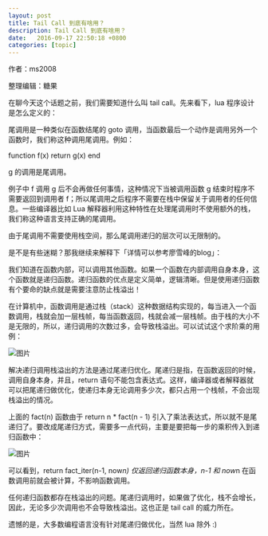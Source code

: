 ```yaml
---
layout: post
title: Tail Call 到底有啥用？
description: Tail Call 到底有啥用？
date:   2016-09-17 22:50:18 +0800 
categories: [topic]
---
```

作者：ms2008

整理编辑：糖果



在聊今天这个话题之前，我们需要知道什么叫 tail call。先来看下，lua 程序设计是怎么定义的：

尾调用是一种类似在函数结尾的 goto 调用，当函数最后一个动作是调用另外一个函数时，我们称这种调用尾调用。例如：

function f(x)
    return g(x)
end

g 的调用是尾调用。

例子中 f 调用 g 后不会再做任何事情，这种情况下当被调用函数 g 结束时程序不需要返回到调用者 f；所以尾调用之后程序不需要在栈中保留关于调用者的任何信息。一些编译器比如 Lua 解释器利用这种特性在处理尾调用时不使用额外的栈，我们称这种语言支持正确的尾调用。

由于尾调用不需要使用栈空间，那么尾调用递归的层次可以无限制的。

是不是有些迷糊？那我继续来解释下「详情可以参考廖雪峰的blog」：

我们知道在函数内部，可以调用其他函数。如果一个函数在内部调用自身本身，这个函数就是递归函数。递归函数的优点是定义简单，逻辑清晰。但是使用递归函数有个要命的缺点就是需要注意防止栈溢出！

在计算机中，函数调用是通过栈（stack）这种数据结构实现的，每当进入一个函数调用，栈就会加一层栈帧，每当函数返回，栈就会减一层栈帧。由于栈的大小不是无限的，所以，递归调用的次数过多，会导致栈溢出。可以试试这个求阶乘的用例：


![图片](http://mmbiz.qpic.cn/mmbiz_png/sOId2kGKNxhdFrfmk2Uo0sz8FdpYZj3d4S3HkiblePAqzcsrRpuH29O6Zn4Z8vsEIY4ickhHwOzrQIDVAMsCuDHA/640?wx_fmt=png&tp=webp&wxfrom=5&wx_lazy=1)

解决递归调用栈溢出的方法是通过尾递归优化。尾递归是指，在函数返回的时候，调用自身本身，并且，return 语句不能包含表达式。这样，编译器或者解释器就可以把尾递归做优化，使递归本身无论调用多少次，都只占用一个栈帧，不会出现栈溢出的情况。

上面的 fact(n) 函数由于 return n * fact(n - 1) 引入了乘法表达式，所以就不是尾递归了。要改成尾递归方式，需要多一点代码，主要是要把每一步的乘积传入到递归函数中：

![图片](http://mmbiz.qpic.cn/mmbiz_png/sOId2kGKNxhdFrfmk2Uo0sz8FdpYZj3dDZ3u1yYLnBaRtjGnQnwFFbA7M59aWyFibGKYR8hroS0FhkI9nQJjdyQ/640?wx_fmt=png&tp=webp&wxfrom=5&wx_lazy=1)

可以看到，return fact_iter(n-1, now*n) 仅返回递归函数本身，n-1 和 now*n 在函数调用前就会被计算，不影响函数调用。

任何递归函数都存在栈溢出的问题。尾递归调用时，如果做了优化，栈不会增长，因此，无论多少次调用也不会导致栈溢出。这也正是 tail call 的威力所在。

遗憾的是，大多数编程语言没有针对尾递归做优化，当然 lua 除外 :)